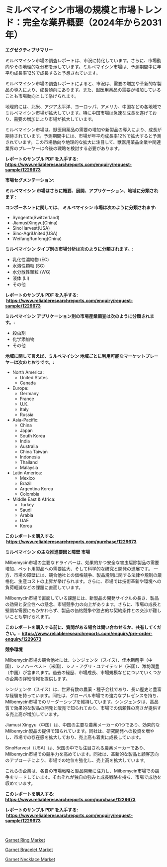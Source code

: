 <p><h1>ミルベマイシン市場の規模と市場トレンド：完全な業界概要（2024年から2031年）</h1></p><p><strong>エグゼクティブサマリー</strong></p>
<p><p>ミルベマイシン市場の調査レポートは、市況に特化しています。さらに、市場動向やその地理的な分布を示しています。ミルベマイシン市場は、予測期間中に年平均成長率12%で成長すると予想されています。</p><p>ミルベマイシン市場の調査レポートによると、市況は、需要の増加や革新的な製品の導入により、成長傾向にあります。また、獣医用薬品の需要が増加していることも市場動向として挙げられます。</p><p>地理的には、北米、アジア太平洋、ヨーロッパ、アメリカ、中国などの各地域でミルベマイシン市場が拡大しています。特に中国市場は急速な成長を遂げており、需要の増加により市場が拡大しています。</p><p>ミルベマイシン市場は、獣医用薬品の需要の増加や新製品の導入により、成長が期待されています。予測期間中には、市場が年平均成長率12%で拡大すると予測されています。この市場動向や地理的な拡大に注目して、獣医用薬品企業や関連業界のプレーヤーは今後の戦略を検討する必要があります。</p></p>
<p><strong>レポートのサンプル PDF を入手する: <a href="https://www.reliableresearchreports.com/enquiry/request-sample/1229673">https://www.reliableresearchreports.com/enquiry/request-sample/1229673</a></strong></p>
<p><strong>市場セグメンテーション:</strong></p>
<p><strong> ミルベマイシン 市場はさらに概要、展開、アプリケーション、地域に分類されます :</strong></p>
<p><strong>コンポーネントに関しては、 ミルベマイシン 市場は次のように分類されます: &nbsp;</strong></p>
<p><ul><li>Syngenta(Switzerland)</li><li>JiamusiXingyu(China)</li><li>SinoHarvest(USA)</li><li>Sino-AgriUnited(USA)</li><li>WeifangRunfeng(China)</li></ul></p>
<p><strong> ミルベマイシン タイプ別の市場分析は次のように分類されます。:</strong></p>
<p><ul><li>乳化性濃縮物 (EC)</li><li>水溶性顆粒 (SG)</li><li>水分散性顆粒 (WG)</li><li>液体 (LI)</li><li>その他</li></ul></p>
<p><strong>レポートのサンプル PDF を入手する: &nbsp;<a href="https://www.reliableresearchreports.com/enquiry/request-sample/1229673">https://www.reliableresearchreports.com/enquiry/request-sample/1229673</a></strong></p>
<p><strong> ミルベマイシン アプリケーション別の市場産業調査は次のように分類されます。:</strong></p>
<p><ul><li>殺虫剤</li><li>化学添加物</li><li>その他</li></ul></p>
<p><strong>地域に関して言えば、ミルベマイシン 地域ごとに利用可能なマーケットプレーヤーは次のとおりです。:</strong></p>
<p><ul>
    <li>
        North America:
        <ul>
            <li>United States</li>
            <li>Canada</li>
        </ul>
    </li>
    <li>
        Europe:
        <ul>
            <li>Germany</li>
            <li>France</li>
            <li>U.K.</li>
            <li>Italy</li>
            <li>Russia</li>
        </ul>
    </li>
    <li>
        Asia-Pacific:
        <ul>
            <li>China</li>
            <li>Japan</li>
            <li>South Korea</li>
            <li>India</li>
            <li>Australia</li>
            <li>China Taiwan</li>
            <li>Indonesia</li>
            <li>Thailand</li>
            <li>Malaysia</li>
        </ul>
    </li>
    <li>
        Latin America:
        <ul>
            <li>Mexico</li>
            <li>Brazil</li>
            <li>Argentina Korea</li>
            <li>Colombia</li>
        </ul>
    </li>
    <li>
        Middle East & Africa:
        <ul>
            <li>Turkey</li>
            <li>Saudi</li>
            <li>Arabia</li>
            <li>UAE</li>
            <li>Korea</li>
        </ul>
    </li>
    </ul></p>
<p><strong>このレポートを購入する: &nbsp;<a href="https://www.reliableresearchreports.com/purchase/1229673">https://www.reliableresearchreports.com/purchase/1229673</a></strong></p>
<p><strong>ミルベマイシン の主な推進要因と障壁 市場</strong></p>
<p><p>Milbemycin市場の主要なドライバーは、効果的かつ安全な害虫駆除製品の需要増加、ペット用製品への需要拡大、そして科学的な研究と開発の進展です。 一方、市場の障壁には、競合他社との価格競争、製品規制に関する法律や規制の厳格化、生産コストの上昇が挙げられます。さらに、市場では技術革新や環境への負荷軽減などの課題に直面しています。</p><p>Milbemycin市場で直面している課題には、新製品の開発サイクルの長さ、製品の効果と安全性への懸念、市場競争力の向上があります。さらに、市場の成長と堅調な需要にもかかわらず、製品の価格競争や独占的な契約条件との交渉が難しいことも挙げられます。</p></p>
<p><strong>このレポートを購入する前に、質問がある場合は問い合わせるか、共有してください。:&nbsp; <a href="https://www.reliableresearchreports.com/enquiry/pre-order-enquiry/1229673">https://www.reliableresearchreports.com/enquiry/pre-order-enquiry/1229673</a></strong></p>
<p><strong>競争環境</strong></p>
<p><p>Milbemycin市場の競合他社には、シンジェンタ（スイス）、佳木斯醒宇（中国）、シノハーベスト（米国）、シノ・アグリ・ユナイテッド（米国）、潍坊潤豊（中国）が含まれます。過去の経歴、市場成長、市場規模などについていくつかの企業の詳細情報を提供します。</p><p>シンジェンタ（スイス）は、世界有数の農薬・種子会社であり、長い歴史と豊富な経験を持っています。同社は、グローバル市場での強力なプレゼンスを持ち、Milbemycin市場でのリーダーシップを維持しています。シンジェンタは、高品質で効果的な製品の開発と販売で知られており、市場での信頼性の高さが提供する売上高が増加しています。</p><p>Jiamusi Xingyu（中国）は、中国の主要な農薬メーカーの1つであり、効果的なMilbemycin製品の提供で知られています。同社は、研究開発への投資を増やし、市場での存在感を拡大しており、売上高も着実に成長しています。</p><p>SinoHarvest（USA）は、米国の中でも注目される農薬メーカーであり、Milbemycin市場での競争力を高めています。同社は、革新的な製品と顧客志向のアプローチにより、市場での地位を強化し、売上高を拡大しています。</p><p>これらの企業は、各自の市場戦略と製品開発に注力し、Milbemycin市場での競争をリードしています。それぞれが独自の強みと成長戦略を持ち、市場で成功を収めています。</p></p>
<p><strong>このレポートを購入する: &nbsp; <a href="https://www.reliableresearchreports.com/purchase/1229673">https://www.reliableresearchreports.com/purchase/1229673</a></strong></p>
<p><strong>レポートのサンプル PDF を入手する: &nbsp;<a href="https://www.reliableresearchreports.com/enquiry/request-sample/1229673">https://www.reliableresearchreports.com/enquiry/request-sample/1229673</a></strong><strong></strong></p>
<p>&nbsp;</p>
<p><p><a href="https://github.com/pgtimber/Market-Research-Report-List-1/blob/main/garnet-ring-market.md">Garnet Ring Market</a></p><p><a href="https://github.com/markusgodoy/Market-Research-Report-List-2/blob/main/garnet-bracelet-market.md">Garnet Bracelet Market</a></p><p><a href="https://github.com/arionmp/Market-Research-Report-List-2/blob/main/garnet-necklace-market.md">Garnet Necklace Market</a></p></p>